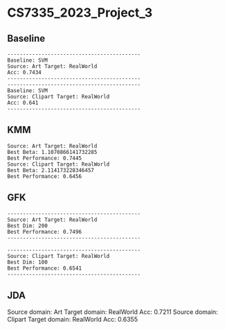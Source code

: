 # CS7335_2023_Project_3

## Baseline
```commandline
-------------------------------------------
Baseline: SVM
Source: Art Target: RealWorld
Acc: 0.7434
-------------------------------------------
-------------------------------------------
Baseline: SVM
Source: Clipart Target: RealWorld
Acc: 0.641
-------------------------------------------
```

## KMM
```
Source: Art Target: RealWorld 
Best Beta: 1.1070866141732285 
Best Performance: 0.7445
Source: Clipart Target: RealWorld 
Best Beta: 2.114173228346457 
Best Performance: 0.6456
```


## GFK
```
-------------------------------------------
Source: Art Target: RealWorld
Best Dim: 200
Best Performance: 0.7496
-------------------------------------------

-------------------------------------------
Source: Clipart Target: RealWorld
Best Dim: 100
Best Performance: 0.6541
-------------------------------------------
```

## JDA
Source domain: Art Target domain: RealWorld
Acc: 0.7211
Source domain: Clipart Target domain: RealWorld
Acc: 0.6355

